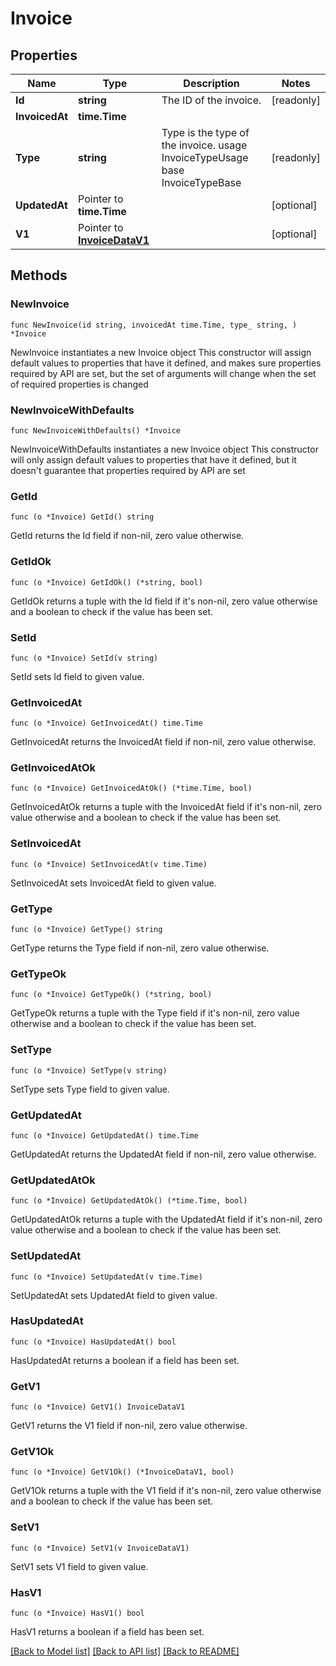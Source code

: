 # Invoice

## Properties

Name | Type | Description | Notes
------------ | ------------- | ------------- | -------------
**Id** | **string** | The ID of the invoice. | [readonly] 
**InvoicedAt** | **time.Time** |  | 
**Type** | **string** | Type is the type of the invoice. usage InvoiceTypeUsage base InvoiceTypeBase | [readonly] 
**UpdatedAt** | Pointer to **time.Time** |  | [optional] 
**V1** | Pointer to [**InvoiceDataV1**](InvoiceDataV1.md) |  | [optional] 

## Methods

### NewInvoice

`func NewInvoice(id string, invoicedAt time.Time, type_ string, ) *Invoice`

NewInvoice instantiates a new Invoice object
This constructor will assign default values to properties that have it defined,
and makes sure properties required by API are set, but the set of arguments
will change when the set of required properties is changed

### NewInvoiceWithDefaults

`func NewInvoiceWithDefaults() *Invoice`

NewInvoiceWithDefaults instantiates a new Invoice object
This constructor will only assign default values to properties that have it defined,
but it doesn't guarantee that properties required by API are set

### GetId

`func (o *Invoice) GetId() string`

GetId returns the Id field if non-nil, zero value otherwise.

### GetIdOk

`func (o *Invoice) GetIdOk() (*string, bool)`

GetIdOk returns a tuple with the Id field if it's non-nil, zero value otherwise
and a boolean to check if the value has been set.

### SetId

`func (o *Invoice) SetId(v string)`

SetId sets Id field to given value.


### GetInvoicedAt

`func (o *Invoice) GetInvoicedAt() time.Time`

GetInvoicedAt returns the InvoicedAt field if non-nil, zero value otherwise.

### GetInvoicedAtOk

`func (o *Invoice) GetInvoicedAtOk() (*time.Time, bool)`

GetInvoicedAtOk returns a tuple with the InvoicedAt field if it's non-nil, zero value otherwise
and a boolean to check if the value has been set.

### SetInvoicedAt

`func (o *Invoice) SetInvoicedAt(v time.Time)`

SetInvoicedAt sets InvoicedAt field to given value.


### GetType

`func (o *Invoice) GetType() string`

GetType returns the Type field if non-nil, zero value otherwise.

### GetTypeOk

`func (o *Invoice) GetTypeOk() (*string, bool)`

GetTypeOk returns a tuple with the Type field if it's non-nil, zero value otherwise
and a boolean to check if the value has been set.

### SetType

`func (o *Invoice) SetType(v string)`

SetType sets Type field to given value.


### GetUpdatedAt

`func (o *Invoice) GetUpdatedAt() time.Time`

GetUpdatedAt returns the UpdatedAt field if non-nil, zero value otherwise.

### GetUpdatedAtOk

`func (o *Invoice) GetUpdatedAtOk() (*time.Time, bool)`

GetUpdatedAtOk returns a tuple with the UpdatedAt field if it's non-nil, zero value otherwise
and a boolean to check if the value has been set.

### SetUpdatedAt

`func (o *Invoice) SetUpdatedAt(v time.Time)`

SetUpdatedAt sets UpdatedAt field to given value.

### HasUpdatedAt

`func (o *Invoice) HasUpdatedAt() bool`

HasUpdatedAt returns a boolean if a field has been set.

### GetV1

`func (o *Invoice) GetV1() InvoiceDataV1`

GetV1 returns the V1 field if non-nil, zero value otherwise.

### GetV1Ok

`func (o *Invoice) GetV1Ok() (*InvoiceDataV1, bool)`

GetV1Ok returns a tuple with the V1 field if it's non-nil, zero value otherwise
and a boolean to check if the value has been set.

### SetV1

`func (o *Invoice) SetV1(v InvoiceDataV1)`

SetV1 sets V1 field to given value.

### HasV1

`func (o *Invoice) HasV1() bool`

HasV1 returns a boolean if a field has been set.


[[Back to Model list]](../README.md#documentation-for-models) [[Back to API list]](../README.md#documentation-for-api-endpoints) [[Back to README]](../README.md)


